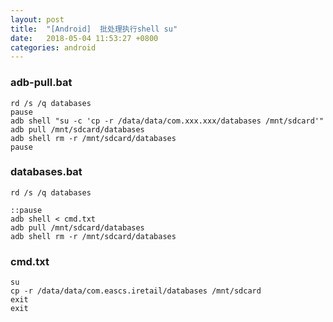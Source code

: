 ```yaml
---
layout: post
title:  "[Android]	批处理执行shell su"
date:   2018-05-04 11:53:27 +0800
categories: android
---
```



### adb-pull.bat

```
rd /s /q databases
pause
adb shell "su -c 'cp -r /data/data/com.xxx.xxx/databases /mnt/sdcard'"
adb pull /mnt/sdcard/databases
adb shell rm -r /mnt/sdcard/databases
pause
```

### databases.bat


```
rd /s /q databases

::pause
adb shell < cmd.txt
adb pull /mnt/sdcard/databases
adb shell rm -r /mnt/sdcard/databases
```


### cmd.txt

```
su
cp -r /data/data/com.eascs.iretail/databases /mnt/sdcard
exit
exit
````






